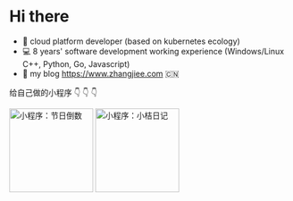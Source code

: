 # Hi there

* :school_satchel: cloud platform developer (based on kubernetes ecology)
* :computer: 8 years' software development working experience (Windows/Linux C++, Python, Go, Javascript)
* :pencil: my blog https://www.zhangjiee.com :cn:

给自己做的小程序 :point_down: :point_down: :point_down:

<img src="https://open1-1258639359.cos.ap-shanghai.myqcloud.com/common/gh_5fc7ba7cc992_258.jpg" alt="小程序：节日倒数" width="150">
<img src="https://open1-1258639359.cos.ap-shanghai.myqcloud.com/common/gh_1de4279fd124_258.jpg" alt="小程序：小桔日记" width="150">
